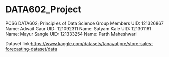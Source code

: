 # DATA602_Project

PCS6 DATA602; Principles of Data Science
Group Members 
UID: 121326867 Name: Adwait Gaur 
UID: 121092311 Name: Satyam Kale
UID: 121301161 Name: Mayur Sangle 
UID: 121333254 Name: Parth Maheshwari

Dataset link:https://www.kaggle.com/datasets/tanayatipre/store-sales-forecasting-dataset/data

